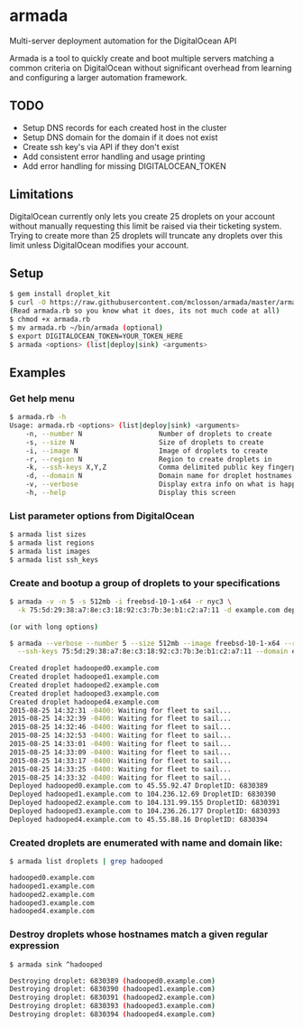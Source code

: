 # armada
Multi-server deployment automation for the DigitalOcean API

Armada is a tool to quickly create and boot multiple servers matching a
common criteria on DigitalOcean without significant overhead from
learning and configuring a larger automation framework.

## TODO

* Setup DNS records for each created host in the cluster
* Setup DNS domain for the domain if it does not exist
* Create ssh key's via API if they don't exist
* Add consistent error handling and usage printing
* Add error handling for missing DIGITALOCEAN_TOKEN

## Limitations

DigitalOcean currently only lets you create 25 droplets on your account
without manually requesting this limit be raised via their ticketing
system.  Trying to create more than 25 droplets will truncate any
droplets over this limit unless DigitalOcean modifies your account.

## Setup

```sh
$ gem install droplet_kit
$ curl -O https://raw.githubusercontent.com/mclosson/armada/master/armada.rb
(Read armada.rb so you know what it does, its not much code at all)
$ chmod +x armada.rb
$ mv armada.rb ~/bin/armada (optional)
$ export DIGITALOCEAN_TOKEN=YOUR_TOKEN_HERE
$ armada <options> (list|deploy|sink) <arguments>
```

## Examples

### Get help menu

```sh
$ armada.rb -h
Usage: armada.rb <options> (list|deploy|sink) <arguments>
    -n, --number N                   Number of droplets to create
    -s, --size N                     Size of droplets to create
    -i, --image N                    Image of droplets to create
    -r, --region N                   Region to create droplets in
    -k, --ssh-keys X,Y,Z             Comma delimited public key fingerprints
    -d, --domain N                   Domain name for droplet hostnames
    -v, --verbose                    Display extra info on what is happening
    -h, --help                       Display this screen
```

### List parameter options from DigitalOcean

```sh
$ armada list sizes
$ armada list regions
$ armada list images
$ armada list ssh_keys
```

### Create and bootup a group of droplets to your specifications

```sh
$ armada -v -n 5 -s 512mb -i freebsd-10-1-x64 -r nyc3 \
  -k 75:5d:29:38:a7:8e:c3:18:92:c3:7b:3e:b1:c2:a7:11 -d example.com deploy hadooped
  
(or with long options)

$ armada --verbose --number 5 --size 512mb --image freebsd-10-1-x64 --region nyc3 \
  --ssh-keys 75:5d:29:38:a7:8e:c3:18:92:c3:7b:3e:b1:c2:a7:11 --domain example.com deploy hadooped
  
Created droplet hadooped0.example.com
Created droplet hadooped1.example.com
Created droplet hadooped2.example.com
Created droplet hadooped3.example.com
Created droplet hadooped4.example.com
2015-08-25 14:32:31 -0400: Waiting for fleet to sail...
2015-08-25 14:32:39 -0400: Waiting for fleet to sail...
2015-08-25 14:32:46 -0400: Waiting for fleet to sail...
2015-08-25 14:32:53 -0400: Waiting for fleet to sail...
2015-08-25 14:33:01 -0400: Waiting for fleet to sail...
2015-08-25 14:33:09 -0400: Waiting for fleet to sail...
2015-08-25 14:33:17 -0400: Waiting for fleet to sail...
2015-08-25 14:33:25 -0400: Waiting for fleet to sail...
2015-08-25 14:33:32 -0400: Waiting for fleet to sail...
Deployed hadooped0.example.com to 45.55.92.47 DropletID: 6830389
Deployed hadooped1.example.com to 104.236.12.69 DropletID: 6830390
Deployed hadooped2.example.com to 104.131.99.155 DropletID: 6830391
Deployed hadooped3.example.com to 104.236.26.177 DropletID: 6830393
Deployed hadooped4.example.com to 45.55.88.16 DropletID: 6830394
```

### Created droplets are enumerated with name and domain like:

```sh
$ armada list droplets | grep hadooped

hadooped0.example.com
hadooped1.example.com
hadooped2.example.com
hadooped3.example.com
hadooped4.example.com
```

### Destroy droplets whose hostnames match a given regular expression

```sh
$ armada sink ^hadooped

Destroying droplet: 6830389 (hadooped0.example.com)
Destroying droplet: 6830390 (hadooped1.example.com)
Destroying droplet: 6830391 (hadooped2.example.com)
Destroying droplet: 6830393 (hadooped3.example.com)
Destroying droplet: 6830394 (hadooped4.example.com)
```
